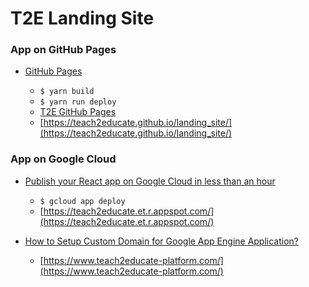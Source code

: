 # T2E Landing Site

### App on GitHub Pages

- [GitHub Pages](https://blog.logrocket.com/8-ways-to-deploy-a-react-app-for-free/)

    - `$ yarn build`
    - `$ yarn run deploy`
    - [T2E GitHub Pages](https://github.com/teach2educate/landing_site/settings/pages)
    - [https://teach2educate.github.io/landing_site/](https://teach2educate.github.io/landing_site/)

### App on Google Cloud
- [Publish your React app on Google Cloud in less than an hour](https://medium.com/google-cloud/hosting-a-react-js-app-on-google-cloud-app-engine-6d1341b75d8c)

    - `$ gcloud app deploy`
    - [https://teach2educate.et.r.appspot.com/](https://teach2educate.et.r.appspot.com/)

- [How to Setup Custom Domain for Google App Engine Application?](https://tudip.com/blog-post/setup-custom-domain-for-google-app-engine-application/)

    - [https://www.teach2educate-platform.com/](https://www.teach2educate-platform.com/)
